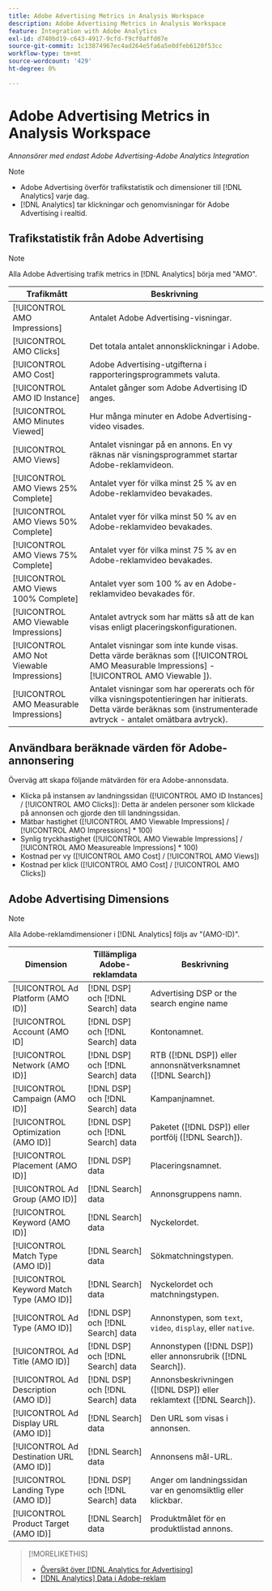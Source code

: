```yaml
---
title: Adobe Advertising Metrics in Analysis Workspace
description: Adobe Advertising Metrics in Analysis Workspace
feature: Integration with Adobe Analytics
exl-id: d740bd19-c643-4917-9cfd-f9cf0affd07e
source-git-commit: 1c13874967ec4ad264e5fa6a5e0dfeb6120f53cc
workflow-type: tm+mt
source-wordcount: '429'
ht-degree: 0%

---
```


# Adobe Advertising Metrics in Analysis Workspace

*Annonsörer med endast Adobe Advertising-Adobe Analytics Integration*

>[!NOTE]
>
>* Adobe Advertising överför trafikstatistik och dimensioner till [!DNL Analytics] varje dag.
>* [!DNL Analytics] tar klickningar och genomvisningar för Adobe Advertising i realtid.


## Trafikstatistik från Adobe Advertising

>[!NOTE]
>
>Alla Adobe Advertising trafik metrics in [!DNL Analytics] börja med &quot;AMO&quot;.

| Trafikmått | Beskrivning |
| -------------- | ----------- |
| [!UICONTROL AMO Impressions] | Antalet Adobe Advertising-visningar. |
| [!UICONTROL AMO Clicks] | Det totala antalet annonsklickningar i Adobe. |
| [!UICONTROL AMO Cost] | Adobe Advertising-utgifterna i rapporteringsprogrammets valuta. |
| [!UICONTROL AMO ID Instance] | Antalet gånger som Adobe Advertising ID anges. |
| [!UICONTROL AMO Minutes Viewed] | Hur många minuter en Adobe Advertising-video visades. |
| [!UICONTROL AMO Views] | Antalet visningar på en annons. En vy räknas när visningsprogrammet startar Adobe-reklamvideon. |
| [!UICONTROL AMO Views 25% Complete] | Antalet vyer för vilka minst 25 % av en Adobe-reklamvideo bevakades. |
| [!UICONTROL AMO Views 50% Complete] | Antalet vyer för vilka minst 50 % av en Adobe-reklamvideo bevakades. |
| [!UICONTROL AMO Views 75% Complete] | Antalet vyer för vilka minst 75 % av en Adobe-reklamvideo bevakades. |
| [!UICONTROL AMO Views 100% Complete] | Antalet vyer som 100 % av en Adobe-reklamvideo bevakades för. |
| [!UICONTROL AMO Viewable Impressions] | Antalet avtryck som har mätts så att de kan visas enligt placeringskonfigurationen. |
| [!UICONTROL AMO Not Viewable Impressions] | Antalet visningar som inte kunde visas. Detta värde beräknas som ([!UICONTROL AMO Measurable Impressions] - [!UICONTROL AMO Viewable ]). |
| [!UICONTROL AMO Measurable Impressions] | Antalet visningar som har opererats och för vilka visningspotentieringen har initierats. Detta värde beräknas som (instrumenterade avtryck - antalet omätbara avtryck). |

## Användbara beräknade värden för Adobe-annonsering

Överväg att skapa följande mätvärden för era Adobe-annonsdata.

* Klicka på instansen av landningssidan ([!UICONTROL AMO ID Instances] / [!UICONTROL AMO Clicks]): Detta är andelen personer som klickade på annonsen och gjorde den till landningssidan.
* Mätbar hastighet ([!UICONTROL AMO Viewable Impressions] / [!UICONTROL AMO Impressions] * 100)
* Synlig tryckhastighet ([!UICONTROL AMO Viewable Impressions] / [!UICONTROL AMO Measureable Impressions] * 100)
* Kostnad per vy ([!UICONTROL AMO Cost] / [!UICONTROL AMO Views])
* Kostnad per klick ([!UICONTROL AMO Cost] / [!UICONTROL AMO Clicks])

## Adobe Advertising Dimensions

>[!NOTE]
>
>Alla Adobe-reklamdimensioner i [!DNL Analytics] följs av &quot;(AMO-ID)&quot;.

| Dimension | Tillämpliga Adobe-reklamdata | Beskrivning |
| ----------- | ---------- | ---------- |
| [!UICONTROL Ad Platform (AMO ID)] | [!DNL DSP] och [!DNL Search] data | Advertising DSP or the search engine name |
| [!UICONTROL Account (AMO ID] | [!DNL DSP] och [!DNL Search] data | Kontonamnet. |
| [!UICONTROL Network (AMO ID)] | [!DNL DSP] och [!DNL Search] data | RTB ([!DNL DSP]) eller annonsnätverksnamnet ([!DNL Search]) |
| [!UICONTROL Campaign (AMO ID)] | [!DNL DSP] och [!DNL Search] data | Kampanjnamnet. |
| [!UICONTROL Optimization (AMO ID)] | [!DNL DSP] och [!DNL Search] data | Paketet ([!DNL DSP]) eller portfölj ([!DNL Search]). |
| [!UICONTROL Placement (AMO ID)] | [!DNL DSP] data | Placeringsnamnet. |
| [!UICONTROL Ad Group (AMO ID)] | [!DNL Search] data | Annonsgruppens namn. |
| [!UICONTROL Keyword (AMO ID)] | [!DNL Search] data | Nyckelordet. |
| [!UICONTROL Match Type (AMO ID)] | [!DNL Search] data | Sökmatchningstypen. |
| [!UICONTROL Keyword Match Type (AMO ID)] | [!DNL Search] data | Nyckelordet och matchningstypen. |
| [!UICONTROL Ad Type (AMO ID)] | [!DNL DSP] och [!DNL Search] data | Annonstypen, som `text`, `video`, `display`, eller `native`. |
| [!UICONTROL Ad Title (AMO ID)] | [!DNL DSP] och [!DNL Search] data | Annonstypen ([!DNL DSP]) eller annonsrubrik ([!DNL Search]). |
| [!UICONTROL Ad Description (AMO ID)] | [!DNL DSP] och [!DNL Search] data | Annonsbeskrivningen ([!DNL DSP]) eller reklamtext ([!DNL Search]). |
| [!UICONTROL Ad Display URL (AMO ID)] | [!DNL Search] data | Den URL som visas i annonsen. |
| [!UICONTROL Ad Destination URL (AMO ID)] | [!DNL Search] data | Annonsens mål-URL. |
| [!UICONTROL Landing Type (AMO ID)] | [!DNL DSP] och [!DNL Search] data | Anger om landningssidan var en genomsiktlig eller klickbar. |
| [!UICONTROL Product Target (AMO ID)] | [!DNL Search] data | Produktmålet för en produktlistad annons. |

>[!MORELIKETHIS]
>
>* [Översikt över [!DNL Analytics for Advertising]](overview.md)
>* [[!DNL Analytics] Data i Adobe-reklam](/help/integrations/analytics/analytics-data-in-advertising.md)

